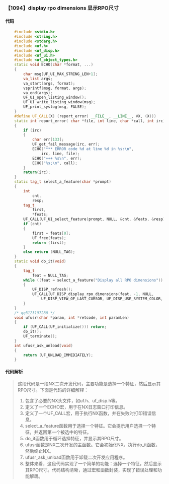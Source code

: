 ### 【1094】display rpo dimensions 显示RPO尺寸

#### 代码

```cpp
    #include <stdio.h>  
    #include <string.h>  
    #include <stdarg.h>  
    #include <uf.h>  
    #include <uf_disp.h>  
    #include <uf_ui.h>  
    #include <uf_object_types.h>  
    static void ECHO(char *format, ...)  
    {  
        char msg[UF_UI_MAX_STRING_LEN+1];  
        va_list args;  
        va_start(args, format);  
        vsprintf(msg, format, args);  
        va_end(args);  
        UF_UI_open_listing_window();  
        UF_UI_write_listing_window(msg);  
        UF_print_syslog(msg, FALSE);  
    }  
    #define UF_CALL(X) (report_error( __FILE__, __LINE__, #X, (X)))  
    static int report_error( char *file, int line, char *call, int irc)  
    {  
        if (irc)  
        {  
            char err[133];  
            UF_get_fail_message(irc, err);  
            ECHO("*** ERROR code %d at line %d in %s:\n",  
                irc, line, file);  
            ECHO("+++ %s\n", err);  
            ECHO("%s;\n", call);  
        }  
        return(irc);  
    }  
    static tag_t select_a_feature(char *prompt)  
    {  
        int  
            cnt,  
            resp;  
        tag_t  
            first,  
            *feats;  
        UF_CALL(UF_UI_select_feature(prompt, NULL, &cnt, &feats, &resp));  
        if (cnt)  
        {  
            first = feats[0];  
            UF_free(feats);  
            return (first);  
        }  
        else return (NULL_TAG);  
    }  
    static void do_it(void)  
    {  
        tag_t  
            feat = NULL_TAG;  
        while ((feat = select_a_feature("Display all RPO dimensions")) != NULL_TAG)  
        {  
            UF_DISP_refresh();  
            UF_CALL(UF_DISP_display_rpo_dimensions(feat, -1, NULL,  
                UF_DISP_VIEW_OF_LAST_CURSOR, UF_DISP_USE_SYSTEM_COLOR, 0));  
        }  
    }  
    /* qq3123197280 */  
    void ufusr(char *param, int *retcode, int paramLen)  
    {  
        if (UF_CALL(UF_initialize())) return;  
        do_it();  
        UF_terminate();  
    }  
    int ufusr_ask_unload(void)  
    {  
        return (UF_UNLOAD_IMMEDIATELY);  
    }

```

#### 代码解析

> 这段代码是一段NX二次开发代码，主要功能是选择一个特征，然后显示其RPO尺寸。下面是代码的详细解释：
>
> 1. 包含了必要的NX头文件，如uf.h、uf_disp.h等。
> 2. 定义了一个ECHO宏，用于在NX日志窗口打印信息。
> 3. 定义了一个UF_CALL宏，用于执行NX函数，并在失败时打印错误信息。
> 4. select_a_feature函数用于选择一个特征。它会提示用户选择一个特征，并返回第一个被选中的特征。
> 5. do_it函数用于循环选择特征，并显示其RPO尺寸。
> 6. ufusr函数是NX二次开发的主函数。它会初始化NX，执行do_it函数，然后终止NX。
> 7. ufusr_ask_unload函数用于卸载二次开发应用程序。
> 8. 整体来看，这段代码实现了一个简单的功能：选择一个特征，然后显示其RPO尺寸。代码结构清晰，通过宏和函数封装，实现了错误处理和功能解耦。
>
